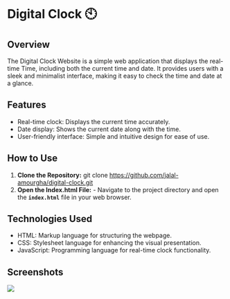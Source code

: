# **Digital Clock** :clock10:

## **Overview**

The Digital Clock Website is a simple web application that displays the real-time Time, including both the current time and date. It provides users with a sleek and minimalist interface, making it easy to check the time and date at a glance.

## **Features**

- Real-time clock: Displays the current time accurately.
- Date display: Shows the current date along with the time.
- User-friendly interface: Simple and intuitive design for ease of use.

## **How to Use**

 1. **Clone the Repository:**
    git clone https://github.com/jalal-amourgha/digital-clock.git
  2. **Open the Index.html File:**
    - Navigate to the project directory and open the **`index.html`** file in your web browser.

## **Technologies Used**

- HTML: Markup language for structuring the webpage.
- CSS: Stylesheet language for enhancing the visual presentation.
- JavaScript: Programming language for real-time clock functionality.


## **Screenshots**

<img src="https://media.discordapp.net/attachments/584650557688512533/1177996380933984266/glock.PNG?ex=6574899f&is=6562149f&hm=0813608c566fe7c65981f354e916714fba1cdf74a33acc5c676f02731b2d40be&=&format=webp&width=894&height=417">
